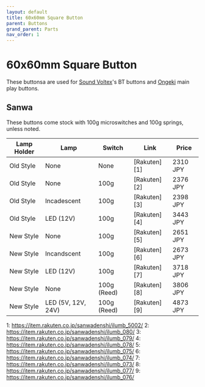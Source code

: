 ```yaml
---
layout: default
title: 60x60mm Square Button
parent: Buttons
grand_parent: Parts
nav_order: 1
---
```


# 60x60mm Square Button

These buttonsa are used for [Sound Voltex](/controllers/sound-voltex/sound-voltex.md)'s BT buttons and [Ongeki](/controllers/ongeki/ongeki.md) main play buttons.

## Sanwa

These buttons come stock with 100g microswitches and 100g springs, unless noted.

| **Lamp Holder** | **Lamp**           | **Switch**  | **Link**     | **Price** |
|-----------------|--------------------|-------------|--------------|-----------|
| Old Style       | None               | None        | [Rakuten][1] | 2310 JPY  |
| Old Style       | None               | 100g        | [Rakuten][2] | 2376 JPY  |
| Old Style       | Incadescent        | 100g        | [Rakuten][3] | 2398 JPY  |
| Old Style       | LED (12V)          | 100g        | [Rakuten][4] | 3443 JPY  |
| New Style       | None               | 100g        | [Rakuten][5] | 2651 JPY  |
| New Style       | Incandscent        | 100g        | [Rakuten][6] | 2673 JPY  |
| New Style       | LED (12V)          | 100g        | [Rakuten][7] | 3718 JPY  |
| New Style       | None               | 100g (Reed) | [Rakuten][8] | 3806 JPY  |
| New Style       | LED (5V, 12V, 24V) | 100g (Reed) | [Rakuten][9] | 4873 JPY  |

1: https://item.rakuten.co.jp/sanwadenshi/ilumb_5002/
2: https://item.rakuten.co.jp/sanwadenshi/ilumb_080/
3: https://item.rakuten.co.jp/sanwadenshi/ilumb_079/
4: https://item.rakuten.co.jp/sanwadenshi/ilumb_078/
5: https://item.rakuten.co.jp/sanwadenshi/ilumb_075/
6: https://item.rakuten.co.jp/sanwadenshi/ilumb_074/
7: https://item.rakuten.co.jp/sanwadenshi/ilumb_073/
8: https://item.rakuten.co.jp/sanwadenshi/ilumb_077/
9: https://item.rakuten.co.jp/sanwadenshi/ilumb_076/